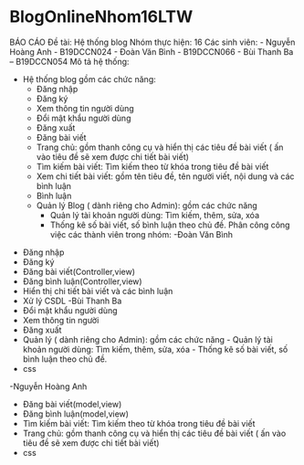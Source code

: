 # BlogOnlineNhom16LTW
BÁO CÁO
Đề tài: Hệ thống blog
Nhóm thực hiện: 16
Các sinh viên: 
    - Nguyễn Hoàng Anh - B19DCCN024
    - Đoàn Văn Bình - B19DCCN066
    - Bùi Thanh Ba – B19DCCN054
Mô tả hệ thống:
- Hệ thống blog gồm các chức năng:
    + Đăng nhập
    + Đăng ký 
    + Xem thông tin người dùng
    + Đổi mật khẩu người dùng
    + Đăng xuất
    + Đăng bài viết
    + Trang chủ: gồm thanh công cụ và hiển thị các tiêu đề bài viết ( ấn vào tiêu đề sẽ xem được chi tiết bài viết)
    + Tìm kiếm bài viết: Tìm kiếm theo từ khóa trong tiêu đề bài viết
    + Xem chi tiết bài viết: gồm tên tiêu đề, tên người viết, nội dung và các bình luận
    + Bình luận
    + Quản lý Blog ( dành riêng cho Admin): gồm các chức năng
        - Quản lý tài khoản người dùng: Tìm kiếm, thêm, sửa, xóa
        - Thống kê số bài viết, số bình luận theo chủ đề.
Phân công công việc các thành viên trong nhóm:
-Đoàn Văn Bình
+ Đăng nhập
+ Đăng ký
+ Đăng bài viết(Controller,view)
+ Đăng bình luận(Controller,view)
+ Hiển thị chi tiết bài viết và các bình luận
+ Xử lý CSDL
-Bùi Thanh Ba
+ Đổi mật khẩu người dùng
+ Xem thông tin người
+ Đăng xuất
+ Quản lý ( dành riêng cho Admin): gồm các chức năng
        - Quản lý tài khoản người dùng: Tìm kiếm, thêm, sửa, xóa
        - Thống kê số bài viết, số bình luận theo chủ đề.
+ css

-Nguyễn Hoàng Anh
+ Đăng bài viết(model,view)
+ Đăng bình luận(model,view)
+ Tìm kiếm bài viết: Tìm kiếm theo từ khóa trong tiêu đề bài viết
+ Trang chủ: gồm thanh công cụ và hiển thị các tiêu đề bài viết ( ấn vào tiêu đề sẽ xem được chi tiết bài viết)
+ css
